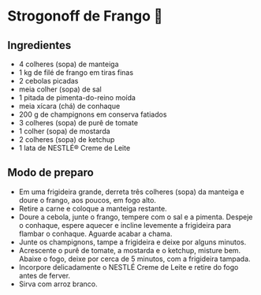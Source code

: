 # Strogonoff de Frango :chicken:

## Ingredientes

- 4 colheres (sopa) de manteiga
- 1 kg de filé de frango em tiras finas
- 2 cebolas picadas
- meia colher (sopa) de sal
- 1 pitada de pimenta-do-reino moída
- meia xícara (chá) de conhaque
- 200 g de champignons em conserva fatiados
- 3 colheres (sopa) de purê de tomate
- 1 colher (sopa) de mostarda
- 2 colheres (sopa) de ketchup
- 1 lata de NESTLÉ® Creme de Leite

## Modo de preparo

- Em uma frigideira grande, derreta três colheres (sopa) da manteiga e doure o frango, aos poucos, em fogo alto.
- Retire a carne e coloque a manteiga restante.
- Doure a cebola, junte o frango, tempere com o sal e a pimenta. Despeje o conhaque, espere aquecer e incline levemente a frigideira para flambar o conhaque. Aguarde acabar a chama.
- Junte os champignons, tampe a frigideira e deixe por alguns minutos.
- Acrescente o purê de tomate, a mostarda e o ketchup, misture bem. Abaixe o fogo, deixe por cerca de 5 minutos, com a frigideira tampada.
- Incorpore delicadamente o NESTLÉ Creme de Leite e retire do fogo antes de ferver.
- Sirva com arroz branco.